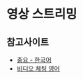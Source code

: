 # 영상 스트리밍

## 참고사이트

- [중요 - 한국어](https://velog.io/@ehdrms2034/WebRTC-웹브라우저로-화상-채팅을-만들-수-있다고)
- [비디오 체팅 영어](https://tsh.io/blog/how-to-write-video-chat-app-using-webrtc-and-nodejs/)
